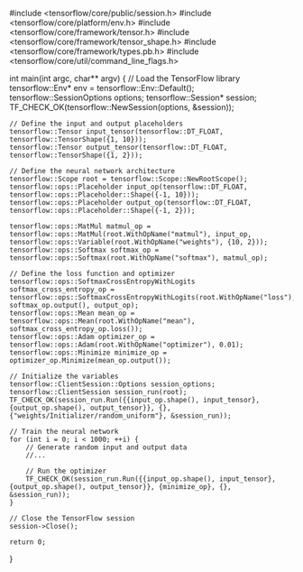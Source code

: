 #include <tensorflow/core/public/session.h>
#include <tensorflow/core/platform/env.h>
#include <tensorflow/core/framework/tensor.h>
#include <tensorflow/core/framework/tensor_shape.h>
#include <tensorflow/core/framework/types.pb.h>
#include <tensorflow/core/util/command_line_flags.h>

int main(int argc, char** argv) {
    // Load the TensorFlow library
    tensorflow::Env* env = tensorflow::Env::Default();
    tensorflow::SessionOptions options;
    tensorflow::Session* session;
    TF_CHECK_OK(tensorflow::NewSession(options, &session));

    // Define the input and output placeholders
    tensorflow::Tensor input_tensor(tensorflow::DT_FLOAT, tensorflow::TensorShape({1, 10}));
    tensorflow::Tensor output_tensor(tensorflow::DT_FLOAT, tensorflow::TensorShape({1, 2}));

    // Define the neural network architecture
    tensorflow::Scope root = tensorflow::Scope::NewRootScope();
    tensorflow::ops::Placeholder input_op(tensorflow::DT_FLOAT, tensorflow::ops::Placeholder::Shape({-1, 10}));
    tensorflow::ops::Placeholder output_op(tensorflow::DT_FLOAT, tensorflow::ops::Placeholder::Shape({-1, 2}));

    tensorflow::ops::MatMul matmul_op = tensorflow::ops::MatMul(root.WithOpName("matmul"), input_op, tensorflow::ops::Variable(root.WithOpName("weights"), {10, 2}));
    tensorflow::ops::Softmax softmax_op = tensorflow::ops::Softmax(root.WithOpName("softmax"), matmul_op);

    // Define the loss function and optimizer
    tensorflow::ops::SoftmaxCrossEntropyWithLogits softmax_cross_entropy_op = tensorflow::ops::SoftmaxCrossEntropyWithLogits(root.WithOpName("loss"), softmax_op.output(), output_op);
    tensorflow::ops::Mean mean_op = tensorflow::ops::Mean(root.WithOpName("mean"), softmax_cross_entropy_op.loss());
    tensorflow::ops::Adam optimizer_op = tensorflow::ops::Adam(root.WithOpName("optimizer"), 0.01);
    tensorflow::ops::Minimize minimize_op = optimizer_op.Minimize(mean_op.output());

    // Initialize the variables
    tensorflow::ClientSession::Options session_options;
    tensorflow::ClientSession session_run(root);
    TF_CHECK_OK(session_run.Run({{input_op.shape(), input_tensor}, {output_op.shape(), output_tensor}}, {}, {"weights/Initializer/random_uniform"}, &session_run));

    // Train the neural network
    for (int i = 0; i < 1000; ++i) {
        // Generate random input and output data
        //...

        // Run the optimizer
        TF_CHECK_OK(session_run.Run({{input_op.shape(), input_tensor}, {output_op.shape(), output_tensor}}, {minimize_op}, {}, &session_run));
    }

    // Close the TensorFlow session
    session->Close();

    return 0;
}
